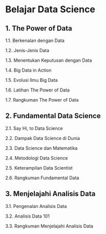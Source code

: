 # Belajar Data Science
## 1. The Power of Data
1.1. Berkenalan dengan Data 

1.2. Jenis-Jenis Data 

1.3. Menentukan Keputusan dengan Data 

1.4. Big Data in Action

1.5. Evolusi Ilmu Big Data 

1.6. Latihan The Power of Data 

1.7. Rangkuman The Power of Data 

## 2. Fundamental Data Science
2.1. Say Hi, to Data Science

2.2. Dampak Data Science di Dunia

2.3. Data Science dan Matematika

2.4. Metodologi Data Science

2.5. Keterampilan Data Scientist

2.6. Rangkuman Fundamental Data

## 3. Menjelajahi Analisis Data
3.1. Pengenalan Analisis Data

3.2. Analisis Data 101

3.3. Rangkuman Menjelajahi Analisis Data
